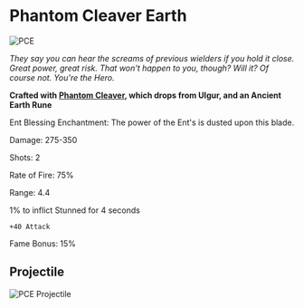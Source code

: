 # Phantom Cleaver Earth

![PCE](https://vwiki.valorserver.com/api/item/picture/phantom%20cleaver%20earth)

<i>They say you can hear the screams of previous wielders if you hold it close. Great power, great risk. That won't happen to you, though? Will it? Of course not. You're the Hero.</i>

**Crafted with [Phantom Cleaver](https://wiki-test.valorserver.com/docs/items/weapons/katanas/ars/phantom_cleaver), which drops from Ulgur, and an Ancient Earth Rune**

Ent Blessing Enchantment: The power of the Ent's is dusted upon this blade.

Damage: 275-350

Shots: 2

Rate of Fire: 75%

Range: 4.4

1% to inflict Stunned for 4 seconds

    +40 Attack
    
Fame Bonus: 15%

## Projectile

![PCE Projectile](https://cdn.discordapp.com/attachments/948448304574910534/948449714888646686/unknown.png)
